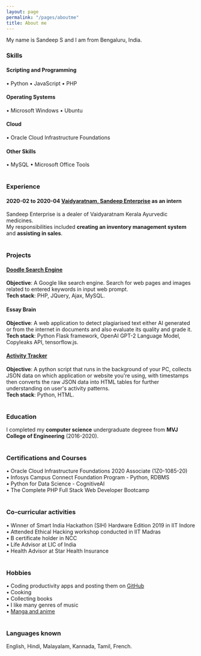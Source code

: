 ```yaml
---
layout: page
permalink: "/pages/aboutme"
title: About me
---
```


My name is Sandeep S and I am from Bengaluru, India.

### <i class="fa fa-cubes" aria-hidden="true"></i> Skills
#### <i class="fa fa-code" aria-hidden="true"></i> Scripting and Programming  
&bull; Python 
&bull; JavaScript 
&bull; PHP  
#### <i class="fa fa-terminal" aria-hidden="true"></i> Operating Systems  
&bull; Microsoft Windows 
&bull; Ubuntu <br/>
#### <i class="fa fa-cloud" aria-hidden="true"></i> Cloud  
&bull; Oracle Cloud Infrastructure Foundations
#### <i class="fa fa-gears" aria-hidden="true"></i> Other Skills  
&bull; MySQL
&bull; Microsoft Office Tools
<br/><br/>

### <i class="fa fa-briefcase" aria-hidden="true"></i> Experience
#### <i class="fa fa-calendar" aria-hidden="true"></i> 2020-02 to 2020-04 <i class="fa fa-building-o" aria-hidden="true"></i> [Vaidyaratnam, Sandeep Enterprise](https://vaidyaratnam-pharmacy-and.business.site/) as an **intern**  
Sandeep Enterprise is a dealer of Vaidyaratnam Kerala Ayurvedic medicines.  
My responsibilities included **creating an inventory management system** and **assisting in sales**.
<br/><br/>

### <i class="fa fa-cubes" aria-hidden="true"></i> Projects
#### <i class="fa fa-code" aria-hidden="true"></i> [Doodle Search Engine](https://github.com/thesandmanman/doodle)  
**Objective**: A Google like search engine. Search for web pages and images related to entered keywords in input web prompt.<br/>
**Tech stack**: PHP, JQuery, Ajax, MySQL.<br/>
#### <i class="fa fa-code" aria-hidden="true"></i> Essay Brain  
**Objective**: A web application to detect plagiarised text either AI generated or from the internet in documents and also evaluate its quality and grade it.<br/>
**Tech stack**: Python Flask framework, OpenAI GPT-2 Language Model, Copyleaks API, tensorflow.js.<br/>
#### <i class="fa fa-code" aria-hidden="true"></i> [Activity Tracker](https://github.com/thesandmanman/activity-tracker)  
**Objective**: A python script that runs in the background of your PC, collects JSON data on which application or website you're using, with timestamps then converts the raw JSON data into HTML tables for further understanding on user's activity patterns.<br/>
**Tech stack**: Python, HTML.
<br/><br/>

### <i class="fa fa-graduation-cap" aria-hidden="true"></i> Education  
I completed my **computer science** undergraduate degreee from **MVJ College of Engineering** (2016-2020).
<br/><br/>

### <i class="fa fa-graduation-cap" aria-hidden="true"></i> Certifications and Courses  
&bull; Oracle Cloud Infrastructure Foundations 2020 Associate (1Z0-1085-20) <br/>
&bull; Infosys Campus Connect Foundation Program - Python, RDBMS <br/>
&bull; Python for Data Science - CognitiveAI <br/>
&bull; The Complete PHP Full Stack Web Developer Bootcamp
<br/><br/>

### <i class="fa fa-cog" aria-hidden="true"></i> Co-curricular activities  
&bull; Winner of Smart India Hackathon (SIH) Hardware Edition 2019 in IIT Indore <br/>
&bull; Attended Ethical Hacking workshop conducted in IIT Madras <br/>
&bull; B certificate holder in NCC <br/>
&bull; Life Advisor at LIC of India <br/>
&bull; Health Advisor at Star Health Insurance
<br/><br/>

### <i class="fa fa-book" aria-hidden="true"></i> Hobbies  
&bull; Coding productivity apps and posting them on [GitHub](https://github.com/thesandmanman) <br/>
&bull; Cooking <br/>
&bull; Collecting books <br/>
&bull; I like many genres of music <br/>
&bull; [Manga and anime](https://myanimelist.net/profile/SandmanMan) 
<br/><br/>

### <i class="fa fa-language" aria-hidden="true"></i> Languages known  
English, Hindi, Malayalam, Kannada, Tamil, French.

